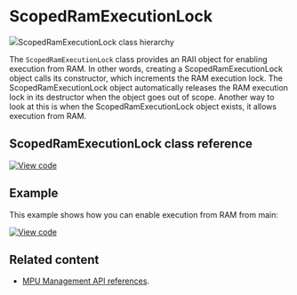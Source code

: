 # ScopedRamExecutionLock

<span class="images">![](https://os.mbed.com/docs/mbed-os/development/mbed-os-api-doxy/classmbed_1_1_scoped_ram_execution_lock.png)<span>ScopedRamExecutionLock class hierarchy</span></span>

The `ScopedRamExecutionLock` class provides an RAII object for enabling execution from RAM. In other words, creating a ScopedRamExecutionLock object calls its constructor, which increments the RAM execution lock. The ScopedRamExecutionLock object automatically releases the RAM execution lock in its destructor when the object goes out of scope. Another way to look at this is when the ScopedRamExecutionLock object exists, it allows execution from RAM.

## ScopedRamExecutionLock class reference

[![View code](https://www.mbed.com/embed/?type=library)](http://os.mbed.com/docs/development/mbed-os-api-doxy/classmbed_1_1_scoped_ram_execution_lock.html)

## Example

This example shows how you can enable execution from RAM from main:

[![View code](https://www.mbed.com/embed/?url=https://github.com/ARMmbed/mbed-os-snippet-ScopedRamExecutionLock/tree/v6.9)](https://github.com/ARMmbed/mbed-os-snippet-ScopedRamExecutionLock/blob/v6.9/main.cpp)

## Related content

- [MPU Management API references](mpu-management.html).
